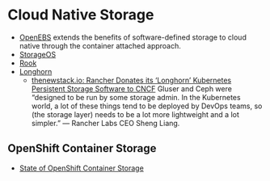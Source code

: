 # Cloud Native Storage
- [OpenEBS](https://openebs.io/) extends the benefits of software-defined storage to cloud native through the container attached approach. 
- [StorageOS](https://storageos.com/)
- [Rook](https://rook.io/)
- [Longhorn](https://longhorn.io/)
    - [thenewstack.io: Rancher Donates its ‘Longhorn’ Kubernetes Persistent Storage Software to CNCF](https://thenewstack.io/rancher-donates-its-longhorn-kubernetes-persistent-storage-software-to-cncf/) Gluser and Ceph were “designed to be run by some storage admin. In the Kubernetes world, a lot of these things tend to be deployed by DevOps teams, so (the storage layer) needs to be a lot more lightweight and a lot simpler.” — Rancher Labs CEO Sheng Liang.

## OpenShift Container Storage
- [State of OpenShift Container Storage](https://www.openshift.com/blog/state-of-openshift-container-storage-eran-tamir-and-duncan-hardie-red-hat)
